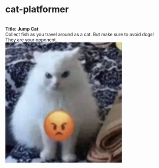 # cat-platformer

<br><b>Title: Jump Cat</b></br>
Collect fish as you travel around as a cat. But make sure to avoid dogs! They are your opponent.
![Image of a fluffy white cat with a angry red face emoji pasted in the bottom center of the photo.](<readme cat.png>)